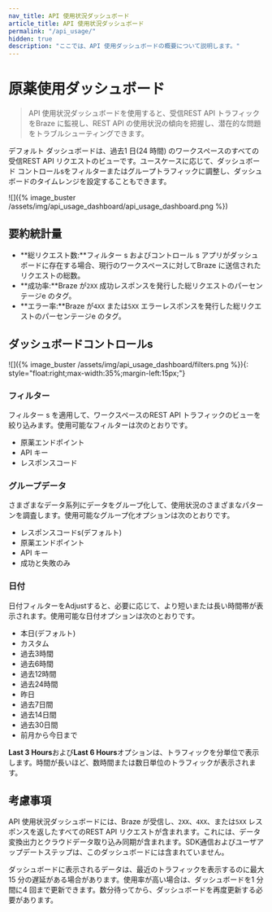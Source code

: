 ```yaml
---
nav_title: API 使用状況ダッシュボード
article_title: API 使用状況ダッシュボード
permalink: "/api_usage/"
hidden: true
description: "ここでは、API 使用ダッシュボードの概要について説明します。"
---
```


# 原薬使用ダッシュボード

> API 使用状況ダッシュボードを使用すると、受信REST API トラフィックをBraze に監視し、REST API の使用状況の傾向を把握し、潜在的な問題をトラブルシューティングできます。

デフォルト ダッシュボードは、過去1 日(24 時間) のワークスペースのすべての受信REST API リクエストのビューです。ユースケースに応じて、ダッシュボード コントロールsをフィルターまたはグループトラフィックに調整し、ダッシュボードのタイムレンジを設定することもできます。

![]({% image_buster /assets/img/api_usage_dashboard/api_usage_dashboard.png %})

## 要約統計量

- **総リクエスト数:**フィルター s およびコントロール s アプリがダッシュボードに存在する場合、現行のワークスペースに対してBraze に送信されたリクエストの総数。
- **成功率:**Braze が`2XX` 成功レスポンスを発行した総リクエストのパーセンテージe のタグ。
- **エラー率:**Braze が`4XX` または`5XX` エラーレスポンスを発行した総リクエストのパーセンテージe のタグ。

## ダッシュボードコントロールs

![]({% image_buster /assets/img/api_usage_dashboard/filters.png %}){: style="float:right;max-width:35%;margin-left:15px;"}

### フィルター

フィルター s を適用して、ワークスペースのREST API トラフィックのビューを絞り込みます。使用可能なフィルターは次のとおりです。

- 原薬エンドポイント
- API キー
- レスポンスコード

### グループデータ

さまざまなデータ系列にデータをグループ化して、使用状況のさまざまなパターンを調査します。使用可能なグループ化オプションは次のとおりです。

- レスポンスコードs(デフォルト)
- 原薬エンドポイント
- API キー
- 成功と失敗のみ

### 日付

日付フィルターをAdjustすると、必要に応じて、より短いまたは長い時間帯が表示されます。使用可能な日付オプションは次のとおりです。

- 本日(デフォルト)
- カスタム
- 過去3時間
- 過去6時間
- 過去12時間
- 過去24時間
- 昨日
- 過去7日間
- 過去14日間
- 過去30日間
- 前月から今日まで


**Last 3 Hours**および**Last 6 Hours**オプションは、トラフィックを分単位で表示します。時間が長いほど、数時間または数日単位のトラフィックが表示されます。


## 考慮事項

API 使用状況ダッシュボードには、Braze が受信し、`2XX`、`4XX`、または`5XX` レスポンスを返したすべてのREST API リクエストが含まれます。これには、データ変換出力とクラウドデータ取り込み同期が含まれます。SDK通信およびユーザアップデートステップは、このダッシュボードには含まれていません。

ダッシュボードに表示されるデータは、最近のトラフィックを表示するのに最大15 分の遅延がある場合があります。使用率が高い場合は、ダッシュボードを1 分間に4 回まで更新できます。数分待ってから、ダッシュボードを再度更新する必要があります。
